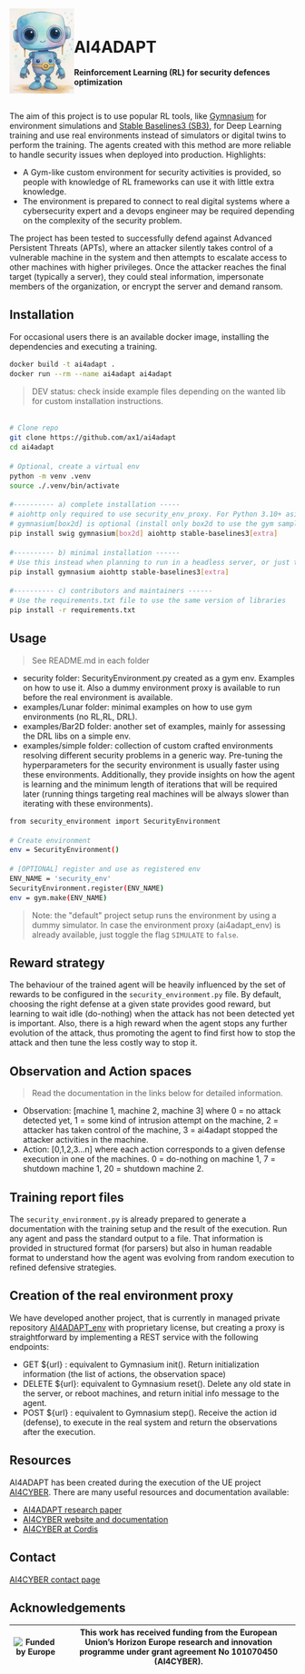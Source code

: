 <div style="display: flex; align-items: center; justify-content: space-between;">
     <img src="logo_sm.jpg" alt="Logo" style="height: 150px"/>
    <div>
      <h1>AI4ADAPT</h1>
        <strong>Reinforcement Learning (RL) for security defences optimization</strong>
    </div>

</div>
<br>

The aim of this project is to use popular RL tools, like [Gymnasium](https://gymnasium.farama.org/) for environment simulations and [Stable Baselines3 (SB3)](https://stable-baselines3.readthedocs.io), for Deep Learning training and use real environments instead of simulators or digital twins to perform the training. The agents created with this method are more reliable to handle security issues when deployed into production. Highlights:
- A Gym-like custom environment for security activities is provided, so people with knowledge of RL frameworks can use it with little extra knowledge. 
- The environment is prepared to connect to real digital systems where a cybersecurity expert and a devops engineer may be required depending on the complexity of the security problem.

The project has been tested to successfully defend against Advanced Persistent Threats (APTs), where an attacker silently takes control of a vulnerable machine in the system and then attempts to escalate access to other machines with higher privileges. Once the attacker reaches the final target (typically a server), they could steal information, impersonate members of the organization, or encrypt the server and demand ransom.

## Installation

For occasional users there is an available docker image, installing the dependencies and executing a training.

```sh
docker build -t ai4adapt .
docker run --rm --name ai4adapt ai4adapt
```

> DEV status: check inside example files depending on the wanted lib for custom installation instructions.

```sh

# Clone repo
git clone https://github.com/ax1/ai4adapt
cd ai4adapt

# Optional, create a virtual env
python -m venv .venv
source ./.venv/bin/activate

#---------- a) complete installation -----
# aiohttp only required to use security_env_proxy. For Python 3.10+ asiyncio is built-in 
# gymnasium[box2d] is optional (install only box2d to use the gym sample envs), if so, swig is also required
pip install swig gymnasium[box2d] aiohttp stable-baselines3[extra]

#---------- b) minimal installation ------
# Use this instead when planning to run in a headless server, or just the security environment (in server there is no GUI, so installing swig+box2d will fail)
pip install gymnasium aiohttp stable-baselines3[extra]

#---------- c) contributors and maintainers ------
# Use the requirements.txt file to use the same version of libraries
pip install -r requirements.txt

```

## Usage

> See README.md in each folder

- security folder: SecurityEnvironment.py created as a gym env. Examples on how to use it. Also a dummy environment proxy is available to run before the real environment is available.
- examples/Lunar folder: minimal examples on how to use gym environments (no RL,RL, DRL).
- examples/Bar2D folder: another set of examples, mainly for assessing the DRL libs on a simple env. 
- examples/simple folder: collection of custom crafted environments resolving different security problems in a generic way. Pre-tuning the hyperparameters for the security environment is usually faster using these environments. Additionally, they provide insights on how the agent is learning and the minimum length of iterations that will be required later (running things targeting real machines will be always slower than iterating with these environments).

```sh
from security_environment import SecurityEnvironment

# Create environment
env = SecurityEnvironment()

# [OPTIONAL] register and use as registered env
ENV_NAME = 'security_env'
SecurityEnvironment.register(ENV_NAME)
env = gym.make(ENV_NAME)

```

> Note: the "default" project setup runs the environment by using a dummy simulator. In case the environment proxy (ai4adapt_env) is already available, just toggle the flag `SIMULATE` to `false`.

## Reward strategy

The behaviour of the trained agent will be heavily influenced by the set of rewards to be configured in the `security_environment.py` file. By default, choosing the right defense at a given state provides good reward, but learning to wait idle (do-nothing) when the attack has not been detected yet is important. Also, there is a high reward when the agent stops any further evolution of the attack, thus promoting the agent to find first how to stop the attack and then tune the less costly way to stop it.

## Observation and Action spaces

> Read the documentation in the links below for detailed information.
- Observation: [machine 1, machine 2, machine 3] where 0 = no attack detected yet, 1 = some kind of intrusion attempt on the machine, 2 = attacker has taken control of the machine, 3 = ai4adapt stopped the attacker activities in the machine.
- Action: [0,1,2,3...n] where each action corresponds to a given defense execution in one of the machines. 0 = do-nothing on machine 1, 7 = shutdown machine 1, 20 = shutdown machine 2.

## Training report files

The `security_environment.py` is already prepared to generate a documentation with the training setup and the result of the execution. Run any agent and pass the standard output to a file.
That information is provided in structured format (for parsers) but also in human readable format to understand how the agent was evolving from random execution to refined defensive strategies. 

## Creation of the real environment proxy

We have developed another project, that is currently in managed private repository [AI4ADAPT_env](https://github.com/ax1/ai4adapt_env) with proprietary license, but creating a proxy is straightforward by implementing a REST service with the following endpoints:
- GET ${url} : equivalent to Gymnasium init(). Return initialization information (the list of actions, the observation space)
- DELETE ${url}: equivalent to Gymnasium reset(). Delete any old state in the server, or reboot machines, and return initial info message to the agent.
- POST ${url} : equivalent to Gymnasium step(). Receive the action id (defense), to execute in the real system and return the observations after the execution.

## Resources

AI4ADAPT has been created during the execution of the UE project [AI4CYBER](https://ai4cyber.eu/). There are many useful resources and documentation available:
- [AI4ADAPT research paper](https://doi.org/10.1016/j.eswa.2025.129168)
- [AI4CYBER website and documentation](https://ai4cyber.eu/?page_id=62)
- [AI4CYBER at Cordis](https://cordis.europa.eu/project/id/101070450)

## Contact

[AI4CYBER contact page](https://ai4cyber.eu/?page_id=219/#contact)


## Acknowledgements

|<img src="https://ai4cyber.eu/wp-content/uploads/2022/12/Funded-Europe.png" alt="Funded by Europe" width="200"/>|This work has received funding from the European Union’s Horizon Europe research and innovation programme under grant agreement No 101070450 (AI4CYBER).|
|---|---|

